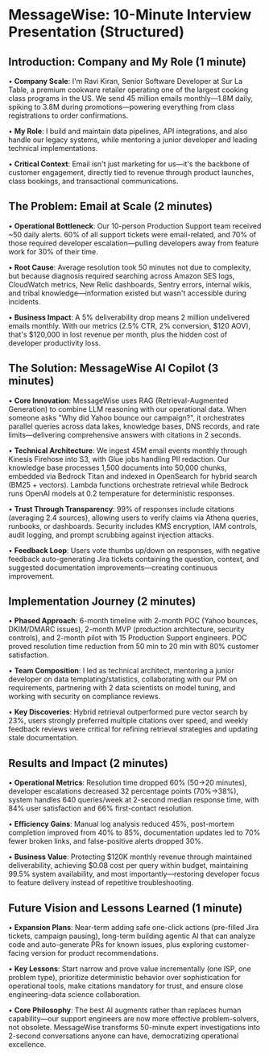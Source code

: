 # MessageWise: 10-Minute Interview Presentation (Structured)

## Introduction: Company and My Role (1 minute)

• **Company Scale**: I'm Ravi Kiran, Senior Software Developer at Sur La Table, a premium cookware retailer operating one of the largest cooking class programs in the US. We send 45 million emails monthly—1.8M daily, spiking to 3.8M during promotions—powering everything from class registrations to order confirmations.

• **My Role**: I build and maintain data pipelines, API integrations, and also handle our legacy systems, while mentoring a junior developer and leading technical implementations.

• **Critical Context**: Email isn't just marketing for us—it's the backbone of customer engagement, directly tied to revenue through product launches, class bookings, and transactional communications.

## The Problem: Email at Scale (2 minutes)

• **Operational Bottleneck**: Our 10-person Production Support team received ~50 daily alerts. 60% of all support tickets were email-related, and 70% of those required developer escalation—pulling developers away from feature work for 30% of their time.

• **Root Cause**: Average resolution took 50 minutes not due to complexity, but because diagnosis required searching across Amazon SES logs, CloudWatch metrics, New Relic dashboards, Sentry errors, internal wikis, and tribal knowledge—information existed but wasn't accessible during incidents.

• **Business Impact**: A 5% deliverability drop means 2 million undelivered emails monthly. With our metrics (2.5% CTR, 2% conversion, $120 AOV), that's $120,000 in lost revenue per month, plus the hidden cost of developer productivity loss.

## The Solution: MessageWise AI Copilot (3 minutes)

• **Core Innovation**: MessageWise uses RAG (Retrieval-Augmented Generation) to combine LLM reasoning with our operational data. When someone asks "Why did Yahoo bounce our campaign?", it orchestrates parallel queries across data lakes, knowledge bases, DNS records, and rate limits—delivering comprehensive answers with citations in 2 seconds.

• **Technical Architecture**: We ingest 45M email events monthly through Kinesis Firehose into S3, with Glue jobs handling PII redaction. Our knowledge base processes 1,500 documents into 50,000 chunks, embedded via Bedrock Titan and indexed in OpenSearch for hybrid search (BM25 + vectors). Lambda functions orchestrate retrieval while Bedrock runs OpenAI models at 0.2 temperature for deterministic responses.

• **Trust Through Transparency**: 99% of responses include citations (averaging 2.4 sources), allowing users to verify claims via Athena queries, runbooks, or dashboards. Security includes KMS encryption, IAM controls, audit logging, and prompt scrubbing against injection attacks.

• **Feedback Loop**: Users vote thumbs up/down on responses, with negative feedback auto-generating Jira tickets containing the question, context, and suggested documentation improvements—creating continuous improvement.

## Implementation Journey (2 minutes)

• **Phased Approach**: 6-month timeline with 2-month POC (Yahoo bounces, DKIM/DMARC issues), 2-month MVP (production architecture, security controls), and 2-month pilot with 15 Production Support engineers. POC proved resolution time reduction from 50 min to 20 min with 80% customer satisfaction.

• **Team Composition**: I led as technical architect, mentoring a junior developer on data templating/statistics, collaborating with our PM on requirements, partnering with 2 data scientists on model tuning, and working with security on compliance reviews.

• **Key Discoveries**: Hybrid retrieval outperformed pure vector search by 23%, users strongly preferred multiple citations over speed, and weekly feedback reviews were critical for refining retrieval strategies and updating stale documentation.

## Results and Impact (2 minutes)

• **Operational Metrics**: Resolution time dropped 60% (50→20 minutes), developer escalations decreased 32 percentage points (70%→38%), system handles 640 queries/week at 2-second median response time, with 84% user satisfaction and 66% first-contact resolution.

• **Efficiency Gains**: Manual log analysis reduced 45%, post-mortem completion improved from 40% to 85%, documentation updates led to 70% fewer broken links, and false-positive alerts dropped 30%.

• **Business Value**: Protecting $120K monthly revenue through maintained deliverability, achieving $0.08 cost per query within budget, maintaining 99.5% system availability, and most importantly—restoring developer focus to feature delivery instead of repetitive troubleshooting.

## Future Vision and Lessons Learned (1 minute)

• **Expansion Plans**: Near-term adding safe one-click actions (pre-filled Jira tickets, campaign pausing), long-term building agentic AI that can analyze code and auto-generate PRs for known issues, plus exploring customer-facing version for product recommendations.

• **Key Lessons**: Start narrow and prove value incrementally (one ISP, one problem type), prioritize deterministic behavior over sophistication for operational tools, make citations mandatory for trust, and ensure close engineering-data science collaboration.

• **Core Philosophy**: The best AI augments rather than replaces human capability—our support engineers are now more effective problem-solvers, not obsolete. MessageWise transforms 50-minute expert investigations into 2-second conversations anyone can have, democratizing operational excellence.